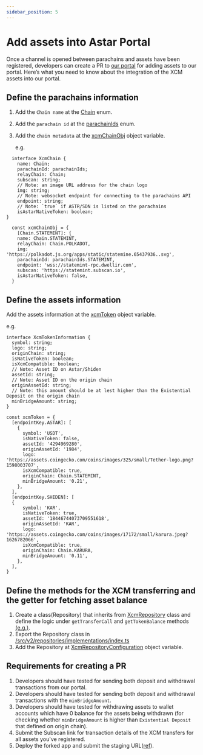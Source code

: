 ```yaml
---
sidebar_position: 5
---
```


# Add assets into Astar Portal

Once a channel is opened between parachains and assets have been registered, developers can create a PR to [our portal](https://github.com/AstarNetwork/astar-apps) for adding assets to our portal. Here’s what you need to know about the integration of the XCM assets into our portal.

## Define the parachains information

1. Add the `Chain name` at the [Chain](https://github.com/AstarNetwork/astar-apps/blob/main/src/v2/models/XcmModels.ts#L2) enum.
2. Add the `parachain id` at the [parachainIds](https://github.com/AstarNetwork/astar-apps/blob/main/src/v2/models/XcmModels.ts#L17) enum.
3. Add the `chain metadata` at the [xcmChainObj](https://github.com/AstarNetwork/astar-apps/blob/main/src/modules/xcm/index.ts#L48) object variable.

   e.g.

```
  interface XcmChain {
    name: Chain;
    parachainId: parachainIds;
    relayChain: Chain;
    subscan: string;
    // Note: an image URL address for the chain logo
    img: string;
    // Note: websocket endpoint for connecting to the parachains API
    endpoint: string;
    // Note: `true` if ASTR/SDN is listed on the parachains
    isAstarNativeToken: boolean;
}

  const xcmChainObj = {
    [Chain.STATEMINT]: {
    name: Chain.STATEMINT,
    relayChain: Chain.POLKADOT,
    img: 'https://polkadot.js.org/apps/static/statemine.65437936..svg',
    parachainId: parachainIds.STATEMINT,
    endpoint: 'wss://statemint-rpc.dwellir.com',
    subscan: 'https://statemint.subscan.io',
    isAstarNativeToken: false,
  }
```

## Define the assets information

Add the assets information at the [xcmToken](https://github.com/AstarNetwork/astar-apps/blob/main/src/modules/xcm/tokens/index.ts#L15) object variable.

e.g.

```
interface XcmTokenInformation {
  symbol: string;
  logo: string;
  originChain: string;
  isNativeToken: boolean;
  isXcmCompatible: boolean;
  // Note: Asset ID on Astar/Shiden
  assetId: string;
  // Note: Asset ID on the origin chain
  originAssetId: string;
  // Note: this amount should be at lest higher than the Existential Deposit on the origin chain
  minBridgeAmount: string;
}

const xcmToken = {
  [endpointKey.ASTAR]: [
    {
      symbol: 'USDT',
      isNativeToken: false,
      assetId: '4294969280',
      originAssetId: '1984',
      logo: 'https://assets.coingecko.com/coins/images/325/small/Tether-logo.png?1598003707',
      isXcmCompatible: true,
      originChain: Chain.STATEMINT,
      minBridgeAmount: '0.21',
    },
  ],
  [endpointKey.SHIDEN]: [
  {
      symbol: 'KAR',
      isNativeToken: true,
      assetId: '18446744073709551618',
      originAssetId: 'KAR',
      logo: 'https://assets.coingecko.com/coins/images/17172/small/karura.jpeg?1626782066',
      isXcmCompatible: true,
      originChain: Chain.KARURA,
      minBridgeAmount: '0.11',
    },
  ],
}
```

## Define the methods for the XCM transferring and the getter for fetching asset balance

1. Create a class(Repository) that inherits from [XcmRepository](https://github.com/AstarNetwork/astar-apps/blob/main/src/v2/repositories/implementations/XcmRepository.ts) class and define the logic under `getTransferCall` and `getTokenBalance` methods [(e.g.)](https://github.com/AstarNetwork/astar-apps/blob/main/src/v2/repositories/implementations/xcm/AcalaXcmRepository.ts).
2. Export the Repository class in [/src/v2/repositories/implementations/index.ts](https://github.com/AstarNetwork/astar-apps/blob/main/src/v2/repositories/implementations/index.ts)
3. Add the Repository at [XcmRepositoryConfiguration](https://github.com/AstarNetwork/astar-apps/blob/main/src/v2/config/xcm/XcmRepositoryConfiguration.ts#L11) object variable.

## Requirements for creating a PR

1. Developers should have tested for sending both deposit and withdrawal transactions from our portal.
2. Developers should have tested for sending both deposit and withdrawal transactions with the `minBridgeAmount`.
3. Developers should have tested for withdrawing assets to wallet accounts which have 0 balance for the assets being withdrawn (for checking whether `minBridgeAmount` is higher than `Existential Deposit` that defined on origin chain).
4. Submit the Subscan link for transaction details of the XCM transfers for all assets you've registered.
5. Deploy the forked app and submit the staging URL([ref](deploy-astar-portal)).
